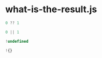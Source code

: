 # what-is-the-result.js

```javascript
0 ?? 1
```

```javascript
0 || 1
```

```javascript
!undefined
```

```javascript
!{}
```
